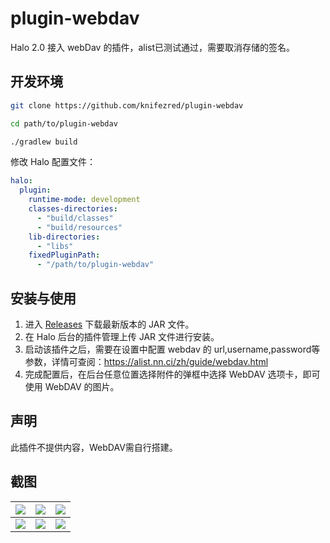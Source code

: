 # plugin-webdav

Halo 2.0 接入 webDav 的插件，alist已测试通过，需要取消存储的签名。

## 开发环境

```bash
git clone https://github.com/knifezred/plugin-webdav
```

```bash
cd path/to/plugin-webdav
```

```bash
./gradlew build
```

修改 Halo 配置文件：

```yaml
halo:
  plugin:
    runtime-mode: development
    classes-directories:
      - "build/classes"
      - "build/resources"
    lib-directories:
      - "libs"
    fixedPluginPath:
      - "/path/to/plugin-webdav"
```

## 安装与使用

1. 进入 [Releases](https://github.com/knifezred/plugin-webdav/releases) 下载最新版本的 JAR 文件。
2. 在 Halo 后台的插件管理上传 JAR 文件进行安装。
3. 启动该插件之后，需要在设置中配置 webdav 的 url,username,password等参数，详情可查阅：<https://alist.nn.ci/zh/guide/webdav.html>
4. 完成配置后，在后台任意位置选择附件的弹框中选择 WebDAV 选项卡，即可使用 WebDAV 的图片。

## 声明

此插件不提供内容，WebDAV需自行搭建。

## 截图

| ![](./screenshots/unsplash00004.png) | ![](./screenshots/unsplash00005.png) | ![](./screenshots/unsplash00002.png) |
| ------------------------------------ | ------------------------------------ | ------------------------------------ |
| ![](./screenshots/unsplash00003.png) | ![](./screenshots/unsplash00001.png) | ![](./screenshots/unsplash00006.png) |

